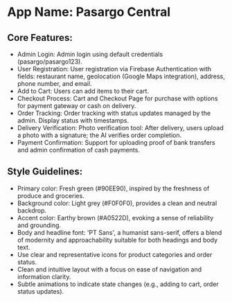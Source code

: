 # **App Name**: Pasargo Central

## Core Features:

- Admin Login: Admin login using default credentials (pasargo/pasargo123).
- User Registration: User registration via Firebase Authentication with fields: restaurant name, geolocation (Google Maps integration), address, phone number, and email.
- Add to Cart: Users can add items to their cart.
- Checkout Process: Cart and Checkout Page for purchase with options for payment gateway or cash on delivery.
- Order Tracking: Order tracking with status updates managed by the admin. Display status with timestamps.
- Delivery Verification: Photo verification tool: After delivery, users upload a photo with a signature; the AI verifies order completion.
- Payment Confirmation: Support for uploading proof of bank transfers and admin confirmation of cash payments.

## Style Guidelines:

- Primary color: Fresh green (#90EE90), inspired by the freshness of produce and groceries.
- Background color: Light grey (#F0F0F0), provides a clean and neutral backdrop.
- Accent color: Earthy brown (#A0522D), evoking a sense of reliability and grounding.
- Body and headline font: 'PT Sans', a humanist sans-serif, offers a blend of modernity and approachability suitable for both headings and body text.
- Use clear and representative icons for product categories and order status.
- Clean and intuitive layout with a focus on ease of navigation and information clarity.
- Subtle animations to indicate state changes (e.g., adding to cart, order status updates).